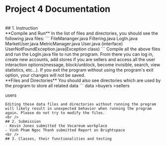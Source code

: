 # Project 4 Documentation
<br />
## 1. Instruction
<br />
**Compile and Run**
In the list of files and directories, you should see the following java files:
```
FileMananger.java
Filtering.java
LogIn.java
MarketUser.java
MetricManager.java
User.java (interface)
UserNotFoundException.java(Exception class)
```
Compile all the above files and run the LogIn.java file to run the program. From there you can log in, create new accounts, add stores if you are sellers and access all the user interaction options(message, block/unblock, become invisible, search, view statistics, etc...). If you exit the program without using the program's exit option, your changes will not be saved.
<br />
**Files and Directories**
You should also see directories which are used by the program to store all related data
```
data
>buyers
>sellers

users
```
Editing these data files and directories without running the program will likely result in unexpected behavior when running the program again. Please do not try to modify the files.
<br />
## 2. Submission
- Kevin Jones submitted the Vocareum workplace
- Vinh Pham Ngoc Thanh submitted Report on Brightspace
<br />
## 3. Classes, their functionalities and testing



